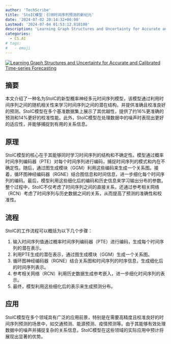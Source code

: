 ```yaml
---
author: 'TechScribe'
title: 'StoIC模型：引领时间序列预测的新纪元'
date: '2024-07-02 20:14:32+00:00'
Lastmod: '2024-07-04 01:53:12.818100'
description: 'Learning Graph Structures and Uncertainty for Accurate and Calibrated Time-series Forecasting'
categories:
  - CS.AI
# tags:
#   - emoji
---
```


[![Learning Graph Structures and Uncertainty for Accurate and Calibrated Time-series Forecasting](https://arxiv-research-1301205113.cos.ap-guangzhou.myqcloud.com/images/2407.02641v1.pdf_0.jpg)](https://arxiv.org/abs/2407.02641v1)

## 摘要

本文介绍了一种名为StoIC的新型概率神经多元时间序列模型，该模型通过利用时间序列之间的随机相关性来学习时间序列之间的潜在结构，并提供准确且校准良好的预测。StoIC模型在多个基准数据集上展示了其优越性，提供了约16%更准确的预测和14%更好的校准性能。此外，StoIC模型在处理数据中的噪声时表现出更好的适应性，并能够捕捉到有用的关系信息。<!--more-->

## 原理

StoIC模型的核心在于其能够同时学习时间序列的结构和不确定性。模型通过概率时间序列编码器（PTE）对每个时间序列进行编码，捕捉时间序列的模式和内在不确定性。随后，通过图生成模块（GGM）利用这些编码来生成一个关系图。接着，循环图神经编码器（RGNE）结合图信息和时间信息，进一步细化每个时间序列的编码。最后，模型利用这些细化后的编码和历史信息来学习输出分布的参数。整个过程中，StoIC不仅考虑了时间序列之间的直接关系，还通过参考相关网络（RCN）考虑了时间序列与历史数据之间的关系，从而提高了预测的准确性和校准性。

## 流程

StoIC的工作流程可以概括为以下几个步骤：
1. 输入时间序列值通过概率时间序列编码器（PTE）进行编码，生成每个时间序列的潜在表示。
2. 利用PTE生成的潜在表示，通过图生成模块（GGM）生成一个关系图。
3. 循环图神经编码器（RGNE）结合关系图和时间序列的时序信息，生成细化后的时间序列表示。
4. 参考相关网络（RCN）利用历史数据生成参考嵌入，进一步细化时间序列的表示。
5. 最终，模型利用这些细化后的表示来生成预测分布。

## 应用

StoIC模型在多个领域具有广泛的应用前景，特别是在需要高精度且校准良好的时间序列预测的场景中，如交通预测、能源预测、疫情预测等。由于其能够有效处理数据中的噪声并捕捉复杂的关系信息，StoIC模型在这些领域的实际应用中预计将展现出显著的优势。